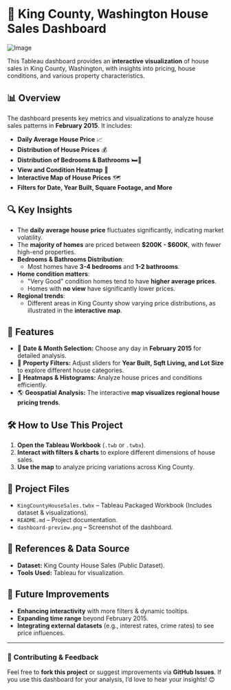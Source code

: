
# 🏡 King County, Washington House Sales Dashboard  

![Image](https://github.com/user-attachments/assets/6e5a3d18-d064-4ba2-9f48-4b7d796a5a9d)


This Tableau dashboard provides an **interactive visualization** of house sales in King County, Washington, with insights into pricing, house conditions, and various property characteristics.  

## 📊 **Overview**  
The dashboard presents key metrics and visualizations to analyze house sales patterns in **February 2015**. It includes:  
- **Daily Average House Price** 📈  
- **Distribution of House Prices** 💰  
- **Distribution of Bedrooms & Bathrooms** 🛏️🛁  
- **View and Condition Heatmap** 🌆  
- **Interactive Map of House Prices** 🗺️  
- **Filters for Date, Year Built, Square Footage, and More**  

## 🔍 **Key Insights**  
- The **daily average house price** fluctuates significantly, indicating market volatility.  
- The **majority of homes** are priced between **$200K - $600K**, with fewer high-end properties.  
- **Bedrooms & Bathrooms Distribution**:  
  - Most homes have **3-4 bedrooms** and **1-2 bathrooms**.  
- **Home condition matters**:  
  - "Very Good" condition homes tend to have **higher average prices**.  
  - Homes with **no view** have significantly lower prices.  
- **Regional trends**:  
  - Different areas in King County show varying price distributions, as illustrated in the **interactive map**.  

## 🎯 **Features**  
- 📆 **Date & Month Selection:** Choose any day in **February 2015** for detailed analysis.  
- 🏡 **Property Filters:** Adjust sliders for **Year Built, Sqft Living, and Lot Size** to explore different house categories.  
- 🎨 **Heatmaps & Histograms:** Analyze house prices and conditions efficiently.  
- 🌎 **Geospatial Analysis:** The interactive **map visualizes regional house pricing trends**.  

## 🛠️ **How to Use This Project**  
1. **Open the Tableau Workbook** (`.twb` or `.twbx`).  
2. **Interact with filters & charts** to explore different dimensions of house sales.  
3. **Use the map** to analyze pricing variations across King County.  

## 📌 **Project Files**  
- `KingCountyHouseSales.twbx` – Tableau Packaged Workbook (Includes dataset & visualizations).  
- `README.md` – Project documentation.  
- `dashboard-preview.png` – Screenshot of the dashboard.  

## 🔗 **References & Data Source**  
- **Dataset:** King County House Sales (Public Dataset).  
- **Tools Used:** Tableau for visualization.  

## 🚀 **Future Improvements**  
- **Enhancing interactivity** with more filters & dynamic tooltips.  
- **Expanding time range** beyond February 2015.  
- **Integrating external datasets** (e.g., interest rates, crime rates) to see price influences.  

---

### 📩 **Contributing & Feedback**  
Feel free to **fork this project** or suggest improvements via **GitHub Issues**. If you use this dashboard for your analysis, I’d love to hear your insights! 😊  

